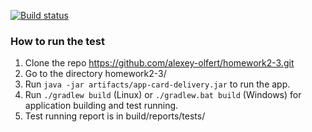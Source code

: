 [![Build status](https://ci.appveyor.com/api/projects/status/5n6na508jc9nbm8n?svg=true)](https://ci.appveyor.com/project/alexey-olfert/homework2-4)

### How to run the test

1. Clone the repo https://github.com/alexey-olfert/homework2-3.git
1. Go to the directory homework2-3/
1. Run `java -jar artifacts/app-card-delivery.jar` to run the app.
1. Run `./gradlew build` (Linux) or `./gradlew.bat build` (Windows) for application building and test running.
1. Test running report is in build/reports/tests/